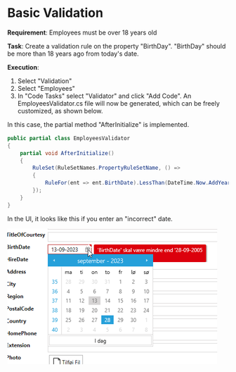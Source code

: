 # Basic Validation

**Requirement**: Employees must be over 18 years old

**Task**: Create a validation rule on the property "BirthDay". "BirthDay" should be more than 18 years ago from today's date.

**Execution**: 

1. Select "Validation"
2. Select "Employees"
3. In "Code Tasks" select "Validator" and click "Add Code". An EmployeesValidator.cs file will now be generated, which can be freely customized, as shown below.

In this case, the partial method "AfterInitialize" is implemented.

```cs
public partial class EmployeesValidator
{
    partial void AfterInitialize()
    {
        RuleSet(RuleSetNames.PropertyRuleSetName, () =>
        {
            RuleFor(ent => ent.BirthDate).LessThan(DateTime.Now.AddYears(-18));
        });
    }
}
```

In the UI, it looks like this if you enter an "incorrect" date.

![Alt text](media/validation.png)